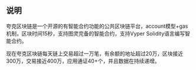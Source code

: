 ## 说明

夸克区块链是一个开源的有智能合约功能的公共区块链平台，account模型+gas机制，区块时间15秒，支持图灵完备的智能合约，支持Vyper Solidity语言编写智能合约。

现在夸克区块链每天链上交易超过一万笔，有余额的地址超过20万，区块接近300万，交易接近400万，应用通证40+个，并且数据在持续递增。
